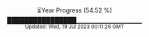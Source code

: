 <p align="center">
⏳Year Progress (54.52 %) <br>
████████████████▁▁▁▁▁▁▁▁▁▁▁▁▁▁ <br>
<sub>Updated: Wed, 19 Jul 2023 00:11:26 GMT</sub>
</p>

